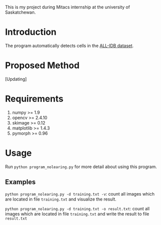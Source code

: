 This is my project during Mitacs internship at the university of Saskatchewan. 

# Introduction

The program automatically detects cells in the [ALL-IDB dataset](http://crema.di.unimi.it/~fscotti/all/).

# Proposed Method
[Updating]

# Requirements

1. numpy >= 1.9 
2. opencv >= 2.4.10
3. skimage >= 0.12
4. matplotlib >= 1.4.3
5. pymorph >= 0.96

# Usage

Run `python program_nolearing.py` for more detail about using this program. 

## Examples

`python program_nolearing.py -d training.txt -v`: count all images which are located in file `training.txt` and visualize the result.

`python program_nolearing.py -d training.txt -o result.txt`: count all images which are located in file `training.txt` and write the result to file `result.txt` 

